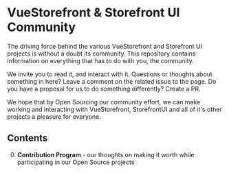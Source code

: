# VueStorefront & Storefront UI Community

The driving force behind the various VueStorefront and Storefront UI projects is without a doubt its community.
This repository contains information on everything that has to do with you, the community. 

We invite you to read it, and interact with it. Questions or thoughts about something in here? Leave a comment on the related issue to the page.
Do you have a proposal for us to do something differently? Create a PR.

We hope that by Open Sourcing our community effort, we can make working and interacting with VueStorefront, StorefrontUI and all of it's other projects a pleasure for everyone.

## Contents

0. **Contribution Program** - our thoughts on making it worth while participating in our Open Source projects
